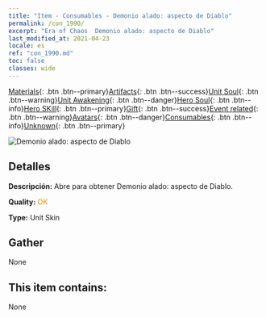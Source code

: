 ```yaml
---
title: "Item - Consumables - Demonio alado: aspecto de Diablo"
permalink: /con_1990/
excerpt: "Era of Chaos  Demonio alado: aspecto de Diablo"
last_modified_at: 2021-04-23
locale: es
ref: "con_1990.md"
toc: false
classes: wide
---
```

 [Materials](/ItemsES/){: .btn .btn--primary}[Artifacts](/ItemsES/Artifacts/){: .btn .btn--success}[Unit Soul](/ItemsES/UnitSoul/){: .btn .btn--warning}[Unit Awakening](/ItemsES/UnitAwakening/){: .btn .btn--danger}[Hero Soul](/ItemsES/HeroSoul/){: .btn .btn--info}[Hero SKill](/ItemsES/HeroSkill/){: .btn .btn--primary}[Gift](/ItemsES/Gift/){: .btn .btn--success}[Event related](/ItemsES/Events/){: .btn .btn--warning}[Avatars](/ItemsES/Avatars/){: .btn .btn--danger}[Consumables](/ItemsES/Consumables/){: .btn .btn--info}[Unknown](/ItemsES/Unknown/){: .btn .btn--primary}

 ![Demonio alado: aspecto de Diablo](/images/u/ti_daemopifu.jpg)

## Detalles
 **Descripción:** Abre para obtener Demonio alado: aspecto de Diablo.

 **Quality:** <span style="color: #FF8C00">OK</span>

 **Type:** Unit Skin

## Gather

  None

## This item contains:

  None

